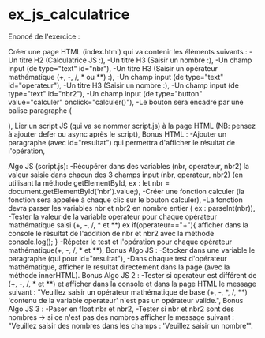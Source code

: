 # ex_js_calculatrice
Enoncé de l'exercice :

Créer une page HTML (index.html) qui va contenir les élèments suivants :
-Un titre H2 (Calculatrice JS :),
-Un titre H3 (Saisir un nombre :),
-Un champ input (de type="text" id="nbr"),
-Un titre H3 (Saisir un opérateur mathématique (+, -, /, * ou **) :),
-Un champ input (de type="text" id="operateur"),
-Un titre H3 (Saisir un nombre :),
-Un champ input (de type="text" id="nbr2"),
-Un champ input (de type="button" value="calculer" onclick="calculer()"),
-Le bouton sera encadré par une balise paragraphe (<p></p>),
Lier un script JS (qui va se nommer script.js) à la page HTML (NB: pensez à ajouter defer ou async après le script),
Bonus HTML :
-Ajouter un paragraphe (avec id="resultat") qui permettra d'afficher le résultat de l'opération,

Algo JS (script.js):
-Récupérer dans des variables (nbr, operateur, nbr2) la valeur saisie dans chacun des 3 champs input (nbr, operateur, nbr2) (en utilisant la méthode getElementById, 
ex : let nbr = document.getElementById('nbr').value;),
-Créer une fonction calculer (la fonction sera appelée à chaque clic sur le bouton calculer),
-La fonction devra parser les variables nbr et nbr2 en nombre entier ( ex : parseInt(nbr)),
-Tester la valeur de la variable operateur pour chaque opérateur mathématique saisi (+, -, /, * et **)
ex if(operateur=="+"){
    afficher dans la console le résultat de l'addition de nbr et nbr2 avec la méthode console.log();
}
-Répeter le test et l'opération pour chaque opérateur mathématique(+, -, /, * et **),
Bonus Algo JS :
-Stocker dans une variable le paragraphe (qui pour id="resultat"),
-Dans chaque test d'opérateur mathématique, afficher le resultat directement dans la page (avec la méthode innerHTML).
Bonus Algo JS 2 :
-Tester si operateur est différent de (+, -, /, * et **) et afficher dans la console 
et dans la page HTML le message suivant :
"Veuillez saisir un opérateur mathématique de base (+, -, *, /, **) 'contenu de la variable operateur' n\'est pas un opérateur valide.",
Bonus Algo JS 3 :
-Paser en float nbr et nbr2,
-Tester si nbr et nbr2 sont des nombres -> si ce n'est pas des nombres afficher le message suivant :
"Veuillez saisir des nombres dans les champs : 'Veuillez saisir un nombre'".




